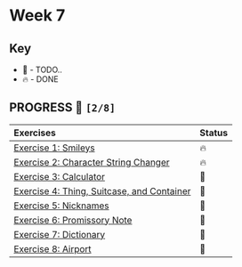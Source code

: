 # Week 7

## Key

*   🚧 - TODO..
*   🔥 - DONE

## PROGRESS 🚀 `[2/8]`

| Exercises  | Status    |
| :------------- | :------------- |
| [Exercise 1: Smileys](Exercise1/Smileys.java) | 🔥 |
| [Exercise 2: Character String Changer](Exercise2/Changer.java) | 🔥 |
| [Exercise 3: Calculator](Exercise3/) | 🚧 |
| [Exercise 4: Thing, Suitcase, and Container](Exercise4/) | 🚧 |
| [Exercise 5: Nicknames](Exercise5/) | 🚧 |
| [Exercise 6: Promissory Note](Exercise6/) | 🚧 |
| [Exercise 7: Dictionary](Exercise7/) | 🚧 |
| [Exercise 8: Airport](Exercise8/) | 🚧 |
